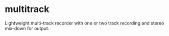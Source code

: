 multitrack
==========

Lightweight multi-track recorder with one or two track recording and stereo mix-down for output.
